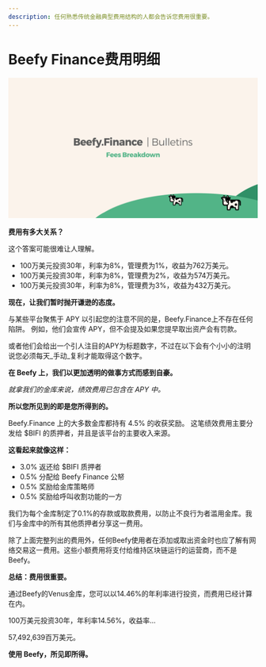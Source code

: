 ```yaml
---
description: 任何熟悉传统金融典型费用结构的人都会告诉您费用很重要。
---
```


# Beefy Finance费用明细

![](../../.gitbook/assets/bulletin-beefy-finance-fees-breakdown.png)

**费用有多大关系？**

这个答案可能很难让人理解。

* 100万美元投资30年，利率为8%，管理费为1%，收益为762万美元。
* 100万美元投资30年，利率为8%，管理费为2%，收益为574万美元。
* 100万美元投资30年，利率为8%，管理费为3%，收益为432万美元。

**现在，让我们暂时抛开谦逊的态度。**

与某些平台聚焦于 APY 以引起您的注意不同的是，Beefy.Finance上不存在任何陷阱。 例如，他们会宣传 APY，但不会提及如果您提早取出资产会有罚款。

或者他们会给出一个引人注目的APY为标题数字，不过在以下会有个小小的注明说您必须每天_手动_复利才能取得这个数字。

**在 Beefy 上，我们以更加透明的做事方式而感到自豪。**

_就拿我们的金库来说，绩效费用已包含在 APY 中。_

**所以您所见到的即是您所得到的。**

Beefy.Finance 上的大多数金库都持有 4.5% 的收获奖励。 这笔绩效费用主要分发给 $BIFI 的质押者，并且是该平台的主要收入来源。

**这看起来就像这样：**

* 3.0% 返还给 $BIFI 质押者
* 0.5% 分配给 Beefy Finance 公帑
* 0.5% 奖励给金库策略师
* 0.5% 奖励给呼叫收割功能的一方

我们为每个金库制定了0.1%的存款或取款费用，以防止不良行为者滥用金库。我们与金库中的所有其他质押者分享这一费用。

除了上面完整列出的费用外，任何Beefy使用者在添加或取出资金时也应了解有网络交易这一费用。这些小额费用将支付给维持区块链运行的运营商，而不是Beefy。

**总结：费用很重要。**

通过Beefy的Venus金库，您可以以14.46%的年利率进行投资，而费用已经计算在内。

100万美元投资30年，年利率14.56%，收益率...

57,492,639百万美元。

**使用 Beefy，所见即所得。**
